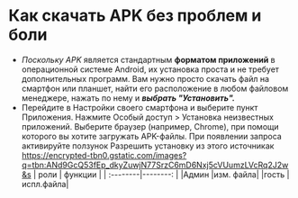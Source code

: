 # Как скачать APK без проблем и боли
- *Поскольку APK* является стандартным **форматом приложений** в операционной системе Android, их установка проста и не требует дополнительных программ. Вам нужно просто скачать файл на смартфон или планшет, найти его расположение в любом файловом менеджере, нажать по нему и ***выбрать "Установить".***
- Перейдите в Настройки своего смартфона и выберите пункт Приложения. Нажмите Особый доступ > Установка неизвестных приложений. Выберите браузер (например, Chrome), при помощи которого вы хотите загружать APK-файлы. При появлении запроса активируйте ползунок Разрешить установку из этого источникак
https://encrypted-tbn0.gstatic.com/images?q=tbn:ANd9GcQ53fEp_dkyZuwjN77SrzC6mD6Nxj5cVUumzLVcRq2J2w&s
| роли     | функции  |
| :--------|--------: |
|Админ     |изм. файла|
|гость     |испл.файла| 



